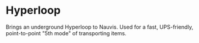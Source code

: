 # Hyperloop
Brings an underground Hyperloop to Nauvis. Used for a fast, UPS-friendly, point-to-point "5th mode" of transporting items.